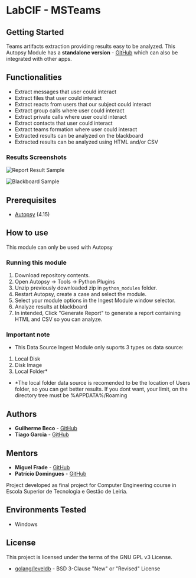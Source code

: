# LabCIF - MSTeams

## Getting Started

Teams artifacts extraction providing results easy to be analyzed. This Autopsy Module has a **standalone version** - [GitHub](https://github.com/GuilhermeBeco/ProjetoEI) which can also be integrated with other apps.
## Functionalities

* Extract messages that user could interact
* Extract files that user could interact
* Extract reacts from users that our subject could interact
* Extract group calls where user could interact
* Extract private calls where user could interact
* Extract contacts that user could interact
* Extract teams formation where user could interact
* Extracted results can be analyzed on the blackboard
* Extracted results can be analyzed using HTML and/or CSV

### Results Screenshots

![Report Result Sample](https://i.imgur.com/R7Pmtf7.png)

![Blackboard Sample](https://i.imgur.com/mCWseew.png)

## Prerequisites

* [Autopsy](https://www.autopsy.com/download/) (4.15)

## How to use

This module can only be used with Autopsy

### Running this module
1. Download repository contents.
2. Open Autopsy -> Tools -> Python Plugins
3. Unzip previously downloaded zip in `python_modules` folder.
4. Restart Autopsy, create a case and select the module.
5. Select your module options in the Ingest Module window selector.
6. Analyze results at blackboard
7. In intended, Click "Generate Report" to generate a report containing HTML and CSV so you can analyze.

### Important note
* This Data Source Ingest Module only suports 3 types os data source:
1. Local Disk
2. Disk Image
3. Local Folder*
* *The local folder data source is recomended to be the location of Users folder, so you can get better results. If you dont want, your limit, on the directory tree must be %APPDATA%/Roaming
## Authors

* **Guilherme Beco** - [GitHub](https://github.com/GuilhermeBeco)
* **Tiago Garcia** - [GitHub](https://github.com/tiagohgarcia)

## Mentors

* **Miguel Frade** - [GitHub](https://github.com/mfrade)
* **Patrício Domingues** - [GitHub](https://github.com/PatricioDomingues)

Project developed as final project for Computer Engineering course in Escola Superior de Tecnologia e Gestão de Leiria.

## Environments Tested

* Windows

## License

This project is licensed under the terms of the GNU GPL v3 License.

* [golang/leveldb](https://github.com/golang/leveldb) - BSD 3-Clause "New" or "Revised" License

